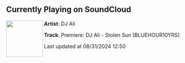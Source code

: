 ## Currently Playing on SoundCloud

[<img align="left" width="100" src="https://i1.sndcdn.com/artworks-Rc5ygSj7fUrtWGhN-BPbyMA-t500x500.jpg">](https://soundcloud.com/hate_music/premiere-dj-ali-stolen-sun-bluehour10yrs)

**Artist**: DJ Ali 

**Track**: Premiere: DJ Ali - Stolen Sun [BLUEHOUR10YRS]

Last updated at 08/31/2024 12:50
